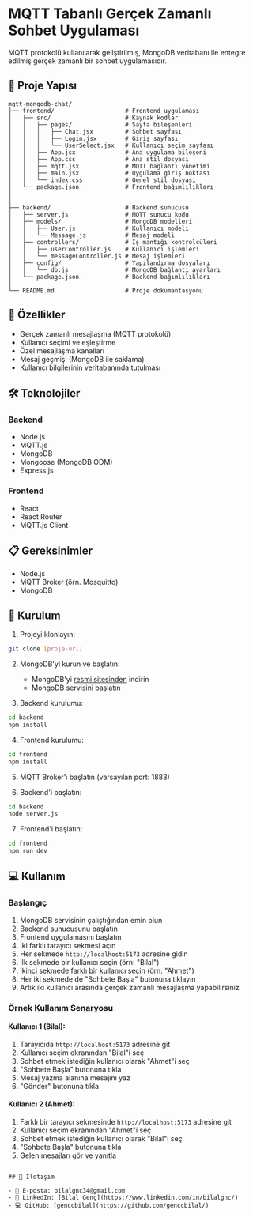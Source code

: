 # MQTT Tabanlı Gerçek Zamanlı Sohbet Uygulaması

MQTT protokolü kullanılarak geliştirilmiş, MongoDB veritabanı ile entegre edilmiş gerçek zamanlı bir sohbet uygulamasıdır.

## 📁 Proje Yapısı

```
mqtt-mongodb-chat/
├── frontend/                    # Frontend uygulaması
│   ├── src/                     # Kaynak kodlar
│   │   ├── pages/               # Sayfa bileşenleri
│   │   │   ├── Chat.jsx         # Sohbet sayfası
│   │   │   ├── Login.jsx        # Giriş sayfası
│   │   │   └── UserSelect.jsx   # Kullanıcı seçim sayfası
│   │   ├── App.jsx              # Ana uygulama bileşeni
│   │   ├── App.css              # Ana stil dosyası
│   │   ├── mqtt.jsx             # MQTT bağlantı yönetimi
│   │   ├── main.jsx             # Uygulama giriş noktası
│   │   └── index.css            # Genel stil dosyası
│   └── package.json             # Frontend bağımlılıkları
│
│
├── backend/                     # Backend sunucusu
│   ├── server.js                # MQTT sunucu kodu
│   ├── models/                  # MongoDB modelleri
│   │   ├── User.js              # Kullanıcı modeli
│   │   └── Message.js           # Mesaj modeli
│   ├── controllers/             # İş mantığı kontrolcüleri
│   │   ├── userController.js    # Kullanıcı işlemleri
│   │   └── messageController.js # Mesaj işlemleri
│   ├── config/                  # Yapılandırma dosyaları
│   │   └── db.js                # MongoDB bağlantı ayarları
│   └── package.json             # Backend bağımlılıkları
│
└── README.md                    # Proje dokümantasyonu
```

## 🚀 Özellikler

- Gerçek zamanlı mesajlaşma (MQTT protokolü)
- Kullanıcı seçimi ve eşleştirme
- Özel mesajlaşma kanalları
- Mesaj geçmişi (MongoDB ile saklama)
- Kullanıcı bilgilerinin veritabanında tutulması

## 🛠️ Teknolojiler

### Backend

- Node.js
- MQTT.js
- MongoDB
- Mongoose (MongoDB ODM)
- Express.js

### Frontend

- React
- React Router
- MQTT.js Client

## 📋 Gereksinimler

- Node.js
- MQTT Broker (örn. Mosquitto)
- MongoDB

## 🔧 Kurulum

1. Projeyi klonlayın:

```bash
git clone [proje-url]
```

2. MongoDB'yi kurun ve başlatın:

   - MongoDB'yi [resmi sitesinden](https://www.mongodb.com/try/download/community) indirin
   - MongoDB servisini başlatın

3. Backend kurulumu:

```bash
cd backend
npm install
```

4. Frontend kurulumu:

```bash
cd frontend
npm install
```

5. MQTT Broker'ı başlatın (varsayılan port: 1883)

6. Backend'i başlatın:

```bash
cd backend
node server.js
```

7. Frontend'i başlatın:

```bash
cd frontend
npm run dev
```

## 💻 Kullanım

### Başlangıç

1. MongoDB servisinin çalıştığından emin olun
2. Backend sunucusunu başlatın
3. Frontend uygulamasını başlatın
4. İki farklı tarayıcı sekmesi açın
5. Her sekmede `http://localhost:5173` adresine gidin
6. İlk sekmede bir kullanıcı seçin (örn: "Bilal")
7. İkinci sekmede farklı bir kullanıcı seçin (örn: "Ahmet")
8. Her iki sekmede de "Sohbete Başla" butonuna tıklayın
9. Artık iki kullanıcı arasında gerçek zamanlı mesajlaşma yapabilirsiniz

### Örnek Kullanım Senaryosu

#### Kullanıcı 1 (Bilal):

1. Tarayıcıda `http://localhost:5173` adresine git
2. Kullanıcı seçim ekranından "Bilal"i seç
3. Sohbet etmek istediğin kullanıcı olarak "Ahmet"i seç
4. "Sohbete Başla" butonuna tıkla
5. Mesaj yazma alanına mesajını yaz
6. "Gönder" butonuna tıkla

#### Kullanıcı 2 (Ahmet):

1. Farklı bir tarayıcı sekmesinde `http://localhost:5173` adresine git
2. Kullanıcı seçim ekranından "Ahmet"i seç
3. Sohbet etmek istediğin kullanıcı olarak "Bilal"i seç
4. "Sohbete Başla" butonuna tıkla
5. Gelen mesajları gör ve yanıtla

```

## 📧 İletişim

- 📧 E-posta: bilalgnc34@gmail.com
- 🔗 LinkedIn: [Bilal Genç](https://www.linkedin.com/in/bilalgnc/)
- 💻 GitHub: [genccbilal](https://github.com/genccbilal/)
```
